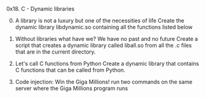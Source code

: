0x18. C - Dynamic libraries

0. A library is not a luxury but one of the necessities of life
Create the dynamic library libdynamic.so containing all the functions listed below

1. Without libraries what have we? We have no past and no future
Create a script that creates a dynamic library called liball.so from all the .c files that are in the current directory.

2. Let's call C functions from Python
Create a dynamic library that contains C functions that can be called from Python.

3. Code injection: Win the Giga Millions!
 run two commands on the same server where the Giga Millions program runs
